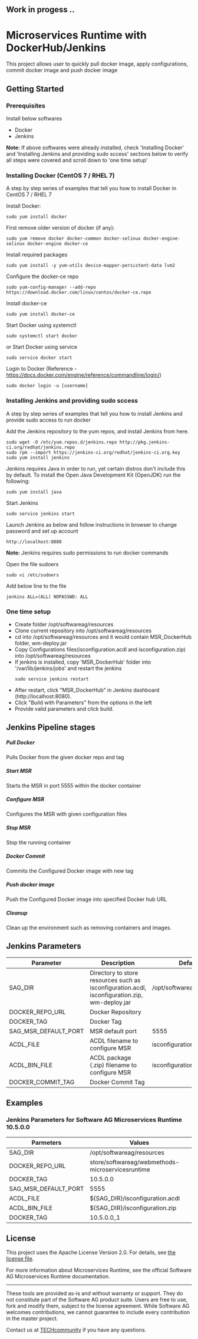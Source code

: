 ## Work in progess ..

# Microservices Runtime  with DockerHub/Jenkins

This project allows user to quickly pull docker image, apply configurations, commit docker image and push docker image

## Getting Started
### Prerequisites

  Install below softwares 
 * Docker
 * Jenkins
 
**Note:** If above softwares were already installed, check 'Installing Docker' and 'Installing Jenkins and providing sudo sccess' sections below to verify all steps were covered and scroll down to 'one time setup'
### Installing Docker (CentOS 7 / RHEL 7)

A step by step series of examples that tell you how to install Docker in CentOS 7 / RHEL 7

Install Docker:
```
sudo yum install docker
```


 First remove older version of docker (if any):
```
sudo yum remove docker docker-common docker-selinux docker-engine-selinux docker-engine docker-ce
```

Install required packages
```
sudo yum install -y yum-utils device-mapper-persistent-data lvm2
```

 Configure the docker-ce repo
```
sudo yum-config-manager --add-repo https://download.docker.com/linux/centos/docker-ce.repo
```
Install docker-ce
```
sudo yum install docker-ce
```
Start Docker using systemctl
```
sudo systemctl start docker
```
or Start Docker using service
```
sudo service docker start
```
Login to Docker (Reference - https://docs.docker.com/engine/reference/commandline/login/)
```
sudo docker login -u [username] 
```

### Installing Jenkins and providing sudo sccess

A step by step series of examples that tell you how to install Jenkins and provide sudo access to run docker

Add the Jenkins repository to the yum repos, and install Jenkins from here.
```
sudo wget -O /etc/yum.repos.d/jenkins.repo http://pkg.jenkins-ci.org/redhat/jenkins.repo
sudo rpm --import https://jenkins-ci.org/redhat/jenkins-ci.org.key
sudo yum install jenkins
```

Jenkins requires Java in order to run, yet certain distros don't include this by default. To install the Open Java Development Kit (OpenJDK) run the following:
```
sudo yum install java
```

Start Jenkins
```
sudo service jenkins start
```

Launch Jenkins as below and follow instructions in browser to change password and set up account
```
http://localhost:8080
```
**Note:** Jenkins requires sudo permissions to run docker commands

Open the file sudoers
```
sudo vi /etc/sudoers 
```
Add below line to the file
```
jenkins ALL=(ALL) NOPASSWD: ALL
```


### One time setup
 * Create folder /opt/softwareag/resources
 * Clone current repository into /opt/softwareag/resources
 * cd into /opt/softwareag/resources and it would contain MSR_DockerHub folder, wm-deploy.jar 
 * Copy Configurations files(isconfiguration.acdl and isconfiguration.zip) into /opt/softwareag/resources
 * If jenkins is installed, copy 'MSR_DockerHub' folder into '/var/lib/jenkins/jobs' and restart the jenkins
   ```
   sudo service jenkins restart
   ```
  * After restart, click "MSR_DockerHub" in Jenkins dashboard (http://localhost:8080).
  * Click "Build with Parameters" from the options in the left
  * Provide valid parameters and click build.
   
## Jenkins Pipeline stages
##### Pull Docker  
  Pulls Docker from the given docker repo and tag

##### Start MSR
 Starts the MSR in port 5555 within the  docker container 

##### Configure MSR
 Configures the MSR with given configuration files

##### Stop MSR
 Stop the running container

#####  Docker Commit 
 Commits the Configured Docker image with new tag

##### Push docker image
Push the Configured Docker image into specified Docker hub URL

##### Cleanup
Clean up the environment such as removing containers and images.

## Jenkins Parameters 
| Parameter            	| Description                                                                                   	| Default                   	| Required 	|
|----------------------	|-----------------------------------------------------------------------------------------------	|---------------------------	|----------	|
| SAG_DIR              	| Directory to store resources such as isconfiguration.acdl, isconfiguration.zip, wm-deploy.jar 	| /opt/softwareag/resources 	| Yes      	|
| DOCKER_REPO_URL      	| Docker Repository                                                                             	|                           	| Yes      	|
| DOCKER_TAG           	| Docker Tag                                                                                    	|                           	| Yes      	|
| SAG_MSR_DEFAULT_PORT 	| MSR default port                                                                              	| 5555                      	| Yes      	|
| ACDL_FILE            	| ACDL filename to configure MSR                                                                	| isconfiguration.acdl      	| Yes      	|
| ACDL_BIN_FILE        	| ACDL package (.zip) filename to configure MSR                                                 	| isconfiguration.zip       	| Yes      	|
| DOCKER_COMMIT_TAG    	| Docker Commit Tag                                                                             	|                           	| Yes      	|         
## Examples
### Jenkins Parameters for Software AG Microservices Runtime 10.5.0.0 

| Parmeters            	| Values                                           	|
|----------------------	|--------------------------------------------------	|
| SAG_DIR              	| /opt/softwareag/resources                        	|
| DOCKER_REPO_URL      	| store/softwareag/webmethods-microservicesruntime 	|
| DOCKER_TAG           	| 10.5.0.0                                         	|
| SAG_MSR_DEFAULT_PORT 	| 5555                                             	|
| ACDL_FILE            	| ${SAG_DIR}/isconfiguration.acdl                  	|
| ACDL_BIN_FILE        	| ${SAG_DIR}/isconfiguration.zip                   	|
| DOCKER_TAG           	| 10.5.0.0_1                                       	|


## License

This project uses the Apache License Version 2.0. For details, see [the license file](LICENSE).

For more information about Microservices Runtime, see the official Software AG Microservices Runtime documentation.

______________________
These tools are provided as-is and without warranty or support. They do not constitute part of the Software AG product suite. Users are free to use, fork and modify them, subject to the license agreement. While Software AG welcomes contributions, we cannot guarantee to include every contribution in the master project.	

Contact us at [TECHcommunity](mailto:technologycommunity@softwareag.com?subject=Github/SoftwareAG) if you have any questions.

